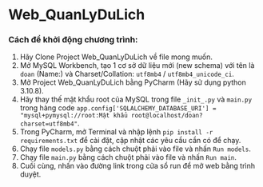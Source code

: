 # Web_QuanLyDuLich
### Cách để khởi động chương trình:

  1. Hãy Clone Project Web_QuanLyDuLich về file mong muốn.
  2. Mở MySQL Workbench, tạo 1 cơ sở dữ liệu mới (new schema) với tên là `doan` (Name:) và Charset/Collation: `utf8mb4` / `utf8mb4_unicode_ci`.
  3. Mở Project Web_QuanLyDuLich bằng PyCharm (Hãy sử dụng python 3.10.8).
  4. Hãy thay thế mật khẩu root của MySQL trong file `_init_.py` và `main.py` trong hàng code `app.config['SQLALCHEMY_DATABASE_URI'] = "mysql+pymysql://root:Mật khẩu root@localhost/doan?charset=utf8mb4"`.
  5. Trong PyCharm, mở Terminal và nhập lệnh `pip install -r requirements.txt` để cài đặt, cập nhật các yêu cầu cần có để chạy.
  6. Chạy file `models.py` bằng cách chuột phải vào file và nhấn `Run models`.
  7. Chạy file `main.py` bằng cách chuột phải vào file và nhấn `Run main`. 
  8. Cuối cùng, nhấn vào đường link trong cửa sổ run để mở web bằng trình duyệt.
